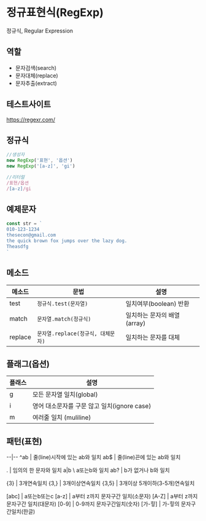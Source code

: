 # 정규표현식(RegExp)
정규식, Regular Expression

## 역할
- 문자검색(search)
- 문자대체(replace)
- 문자추출(extract)

## 테스트사이트
https://regexr.com/

## 정규식
```js
//생성자
new RegExp('표현', '옵션')
new RegExp('[a-z]', 'gi')

//리터럴
/표현/옵션
/[a-z]/gi
```

## 예제문자
```js
const str = `
010-123-1234
thesecon@gmail.com
the quick brown fox jumps over the lazy dog.
Theasdfg
`
```

## 메소드
메소드 | 문법 | 설명
-- | -- | --
test | `정규식.test(문자열)` | 일치여부(boolean) 반환
match | `문자열.match(정규식)` | 일치하는 문자의 배열(array)
replace | `문자열.replace(정규식, 대체문자)` | 일치하는 문자를 대체

## 플래그(옵션)
플래스 | 설명
-- | --
g | 모든 문자열 일치(global)
i | 영어 대소문자를 구문 않고 일치(ignore case)
m | 여러줄 일치 (muliline)

## 패턴(표현)
--|--
^ab | 줄(line)시작에 있는 ab와 일치
ab$ | 줄(line)끈에 있는 ab와 일치

. | 임의의 한 문자와 일치
a&verbar;b \ a또는b와 일치
ab? | b가 없거나 b와 일치

{3} | 3개연속일치
{3,} | 3개이상연속일치
{3,5} | 3개이상 5개이하(3-5개)연속일치

[abc] | a또는b또는c
[a-z] | a부터 z까지 문자구간 일치(소문자)
[A-Z] | a부터 z까지 문자구간 일치(대문자)
[0-9] | 0-9까지 문자구간일치(숫자)
[가-힣] | 가-힣의 문자구간일치(한글)